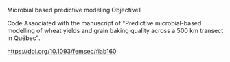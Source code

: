 Microbial based predictive modeling.Objective1

Code Associated with the manuscript of "Predictive microbial-based modelling of wheat yields and grain baking quality across a 500 km transect in Québec".

https://doi.org/10.1093/femsec/fiab160
